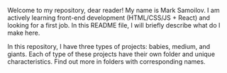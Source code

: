 Welcome to my repository, dear reader! My name is Mark Samoilov. I am actively learning front-end development (HTML/CSS/JS + React) and looking for a first job. In this README file, I will briefly describe what do I make here.

In this repository, I have three types of projects: babies, medium, and giants. Each of type of these projects have their own folder and unique characteristics. Find out more in folders with corresponding names.